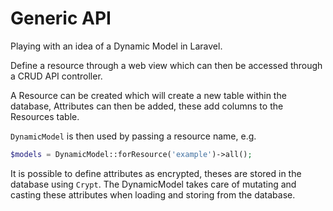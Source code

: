 # Generic API

Playing with an idea of a Dynamic Model in Laravel.

Define a resource through a web view which can then be accessed through a CRUD API controller.

A Resource can be created which will create a new table within the database, Attributes can then be added, these add columns to the Resources table.

`DynamicModel` is then used by passing a resource name, e.g.
```php
$models = DynamicModel::forResource('example')->all();
```

It is possible to define attributes as encrypted, theses are stored in the database using `Crypt`.
The DynamicModel takes care of mutating and casting these attributes when loading and storing from the database.